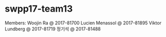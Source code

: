 # swpp17-team13

Members:
Woojin Ra @ 2017-81700
Lucien Menassol @ 2017-81895
Viktor Lundberg @ 2017-81719
정기석 @ 2017-81488
